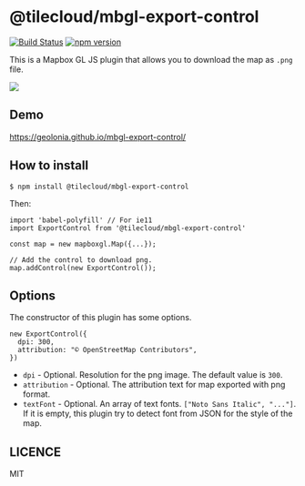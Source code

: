 # @tilecloud/mbgl-export-control

[![Build Status](https://travis-ci.org/tilecloud/mbgl-export-control.svg?branch=master)](https://travis-ci.org/tilecloud/mbgl-export-control)
[![npm version](https://badge.fury.io/js/%40tilecloud%2Fmbgl-export-control.svg)](https://badge.fury.io/js/%40tilecloud%2Fmbgl-export-control)

This is a Mapbox GL JS plugin that allows you to download the map as `.png` file.

![](https://www.evernote.com/l/ABW7C9vzeu9FsrMfu900lhOknLVdcP-vcCQB/image.png)

## Demo

https://geolonia.github.io/mbgl-export-control/

## How to install

```
$ npm install @tilecloud/mbgl-export-control
```

Then:

```node
import 'babel-polyfill' // For ie11
import ExportControl from '@tilecloud/mbgl-export-control'

const map = new mapboxgl.Map({...});

// Add the control to download png.
map.addControl(new ExportControl());
```

## Options

The constructor of this plugin has some options.

```node
new ExportControl({
  dpi: 300,
  attribution: "© OpenStreetMap Contributors",
})
```

* `dpi` - Optional. Resolution for the png image. The default value is `300`.
* `attribution` - Optional. The attribution text for map exported with png format.
* `textFont` - Optional. An array of text fonts. `["Noto Sans Italic", "..."]`. If it is empty, this plugin try to detect font from JSON for the style of the map.

## LICENCE

MIT
